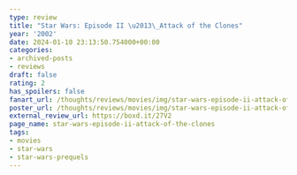 ```yaml
---
type: review
title: "Star Wars: Episode II \u2013\_Attack of the Clones"
year: '2002'
date: 2024-01-10 23:13:50.754000+00:00
categories:
- archived-posts
- reviews
draft: false
rating: 2
has_spoilers: false
fanart_url: /thoughts/reviews/movies/img/star-wars-episode-ii-attack-of-the-clones_fanart.png
poster_url: /thoughts/reviews/movies/img/star-wars-episode-ii-attack-of-the-clones_poster.png
external_review_url: https://boxd.it/27V2
page_name: star-wars-episode-ii-attack-of-the-clones
tags:
- movies
- star-wars
- star-wars-prequels
---
```


